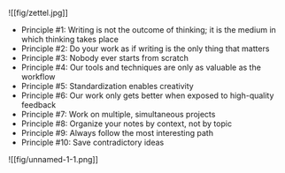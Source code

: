 ![[fig/zettel.jpg]]

* Principle #1: Writing is not the outcome of thinking; it is the medium in which thinking takes place
* Principle #2: Do your work as if writing is the only thing that matters
* Principle #3: Nobody ever starts from scratch
* Principle #4: Our tools and techniques are only as valuable as the workflow
* Principle #5: Standardization enables creativity
* Principle #6: Our work only gets better when exposed to high-quality feedback
* Principle #7: Work on multiple, simultaneous projects
* Principle #8: Organize your notes by context, not by topic
* Principle #9: Always follow the most interesting path
* Principle #10: Save contradictory ideas

![[fig/unnamed-1-1.png]]
